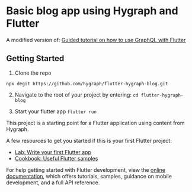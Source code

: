 # Basic blog app using Hygraph and Flutter

A modified version of: [Guided tutorial on how to use GraphQL with Flutter](https://hygraph.com/blog/flutter-graphql#graphql-in-flutter)

## Getting Started

1. Clone the repo

`npx degit https://github.com/hygraph/flutter-hygraph-blog.git`

2. Navigate to the root of your project by entering:  `cd flutter-hygraph-blog`

3.  Start your flutter app
`flutter run`

This project is a starting point for a Flutter application using content from Hygraph.

A few resources to get you started if this is your first Flutter project:

- [Lab: Write your first Flutter app](https://docs.flutter.dev/get-started/codelab)
- [Cookbook: Useful Flutter samples](https://docs.flutter.dev/cookbook)

For help getting started with Flutter development, view the
[online documentation](https://docs.flutter.dev/), which offers tutorials,
samples, guidance on mobile development, and a full API reference.
